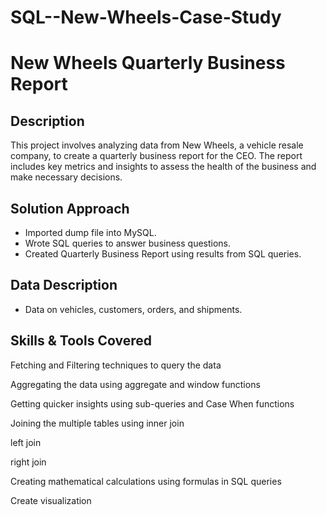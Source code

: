 # SQL--New-Wheels-Case-Study
# New Wheels Quarterly Business Report

## Description
This project involves analyzing data from New Wheels, a vehicle resale company, to create a quarterly business report for the CEO. The report includes key metrics and insights to assess the health of the business and make necessary decisions.

## Solution Approach
- Imported dump file into MySQL.
- Wrote SQL queries to answer business questions.
- Created Quarterly Business Report using results from SQL queries.

## Data Description
- Data on vehicles, customers, orders, and shipments.

## Skills & Tools Covered
Fetching and Filtering techniques to query the data

Aggregating the data using aggregate and window functions

Getting quicker insights using sub-queries and Case When functions

Joining the multiple tables using inner join

left join

right join

Creating mathematical calculations using formulas in SQL queries

Create visualization


